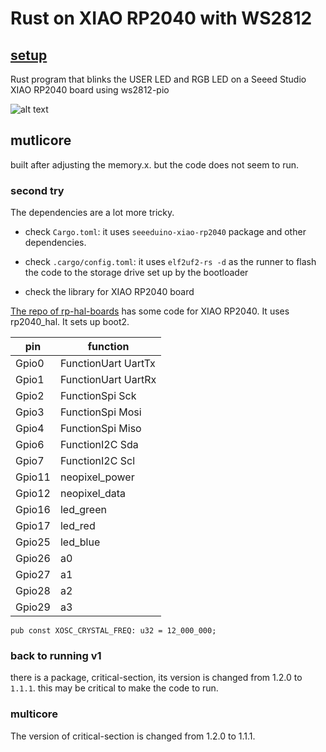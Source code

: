 # Rust on XIAO RP2040 with WS2812

## [setup](https://github.com/tutoduino/xiao_rp2040_rs/) 

Rust program that blinks the USER LED and RGB LED on a Seeed Studio XIAO RP2040 board using ws2812-pio

![alt text](https://files.seeedstudio.com/wiki/XIAO-RP2040/img/xinfront.jpg)

## mutlicore

built after adjusting the memory.x. but the code does not seem to run.

### second try

The dependencies are a lot more tricky.

* check ```Cargo.toml```: it uses ```seeeduino-xiao-rp2040``` package and other dependencies.

* check ```.cargo/config.toml```: it uses ```elf2uf2-rs -d``` as the runner to flash the code to the storage drive set up by the bootloader

* check the library for XIAO RP2040 board

[The repo of rp-hal-boards](https://github.com/rp-rs/rp-hal-boards) has some code for XIAO RP2040. It uses rp2040_hal. It sets up boot2. 

| pin | function |
| --- | -------- |
| Gpio0 | FunctionUart UartTx |
| Gpio1 | FunctionUart UartRx |
| Gpio2 | FunctionSpi Sck |
| Gpio3 | FunctionSpi Mosi |
| Gpio4 | FunctionSpi Miso |
| Gpio6 | FunctionI2C Sda |
| Gpio7 | FunctionI2C Scl |
| Gpio11 | neopixel_power |
| Gpio12 | neopixel_data |
| Gpio16 | led_green |
| Gpio17 | led_red |
| Gpio25 | led_blue |
| Gpio26 | a0 |
| Gpio27 | a1 |
| Gpio28 | a2 |
| Gpio29 | a3 |

```
pub const XOSC_CRYSTAL_FREQ: u32 = 12_000_000;
```

### back to running v1

there is a package, critical-section, its version is changed from 1.2.0 to ```1.1.1```. this may be critical to make the code to run.

### multicore

The version of critical-section is changed from 1.2.0 to 1.1.1.

